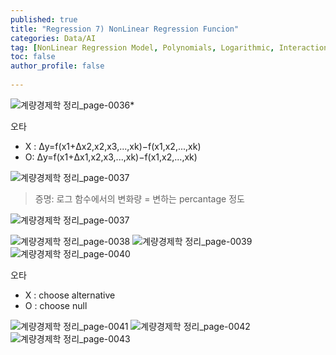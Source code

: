 ```yaml
---
published: true
title: "Regression 7) NonLinear Regression Funcion" 
categories: Data/AI
tag: [NonLinear Regression Model, Polynomials, Logarithmic, Interaction Term] 
toc: false
author_profile: false 
  
---
```


![계량경제학 정리_page-0036](https://github.com/Vida0822/Algorithm_Study/assets/132312673/dc1c8c02-9e00-4589-b953-f4a0e077e7da)*

오타 

* X :  Δy=f(x1+Δx2,x2,x3,...,xk)−f(x1,x2,...,xk)
* O: Δy=f(x1+Δx1,x2,x3,...,xk)−f(x1,x2,...,xk)



![계량경제학 정리_page-0037](https://github.com/Vida0822/Algorithm_Study/assets/132312673/42ea8394-8a53-4d60-98b0-e4ce90f20965)

> 증명: 로그 함수에서의 변화량 = 변하는 percantage 정도 



![계량경제학 정리_page-0037](https://github-production-user-asset-6210df.s3.amazonaws.com/132312673/506971334-2fb6a85f-29ff-4a6f-982d-5bc413b26abb.png?X-Amz-Algorithm=AWS4-HMAC-SHA256&X-Amz-Credential=AKIAVCODYLSA53PQK4ZA%2F20251029%2Fus-east-1%2Fs3%2Faws4_request&X-Amz-Date=20251029T080150Z&X-Amz-Expires=300&X-Amz-Signature=e6fbf8f6bae2f111e5558f3411e4c500fa109408250bc3f0939b7d3ae87bd8ec&X-Amz-SignedHeaders=host)

![계량경제학 정리_page-0038](https://github.com/Vida0822/Algorithm_Study/assets/132312673/ec926794-38b4-49d9-93e7-0639c3f23daa)
![계량경제학 정리_page-0039](https://github.com/Vida0822/Algorithm_Study/assets/132312673/decee1b7-a106-4c06-810f-7063ca9b6a51)
![계량경제학 정리_page-0040](https://github.com/Vida0822/Algorithm_Study/assets/132312673/718e7fc0-ccbc-4d01-ad29-038721cf72b1)

오타

*  X : choose alternative
* O : choose null  

![계량경제학 정리_page-0041](https://github.com/Vida0822/Algorithm_Study/assets/132312673/55833cc0-c956-41e8-b089-e459677b9543)
![계량경제학 정리_page-0042](https://github.com/Vida0822/Algorithm_Study/assets/132312673/b237f512-db30-4570-ae5c-f0a637595121)
![계량경제학 정리_page-0043](https://github.com/Vida0822/Algorithm_Study/assets/132312673/873c77d6-e3d5-4688-bcc5-9fb12a3fc0c1)
